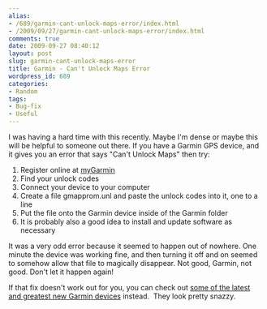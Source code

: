 ```yaml
---
alias:
- /689/garmin-cant-unlock-maps-error/index.html
- /2009/09/27/garmin-cant-unlock-maps-error/index.html
comments: true
date: 2009-09-27 08:40:12
layout: post
slug: garmin-cant-unlock-maps-error
title: Garmin - Can't Unlock Maps Error
wordpress_id: 689
categories:
- Random
tags:
- Bug-fix
- Useful
---
```


I was having a hard time with this recently. Maybe I'm dense or maybe this will be helpful to someone out there. If you have a Garmin GPS device, and it gives you an error that says "Can't Unlock Maps" then try:

  1. Register online at [myGarmin](http://my.garmin.com/)
  2. Find your unlock codes
  3. Connect your device to your computer
  4. Create a file gmapprom.unl and paste the unlock codes into it, one to a line
  5. Put the file onto the Garmin device inside of the Garmin folder
  6. It is probably also a good idea to install and update software as necessary

It was a very odd error because it seemed to happen out of nowhere. One minute the device was working fine, and then turning it off and on seemed to somehow allow that file to magically disappear. Not good, Garmin, not good. Don't let it happen again!

If that fix doesn't work out for you, you can check out [some of the latest and greatest new Garmin devices](http://amzn.to/QO2zNz) instead.  They look pretty snazzy.
